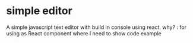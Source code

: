 # simple editor

A simple javascript text editor with build in console using react.
why? : for using as React component where I need to show code example
